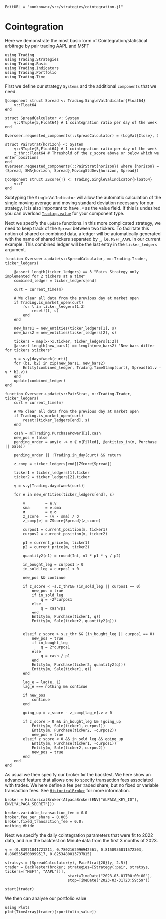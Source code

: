```@meta
EditURL = "<unknown>/src/strategies/cointegration.jl"
```

# Cointegration
Here we demonstrate the most basic form of Cointegration/statistical arbitrage by pair trading AAPL and MSFT

````@example cointegration
using Trading
using Trading.Strategies
using Trading.Basic
using Trading.Indicators
using Trading.Portfolio
using Trading.Time
````

First we define our strategy `Systems` and the additional `components` that we need.

````@example cointegration
@component struct Spread <: Trading.SingleValIndicator{Float64}
    v::Float64
end

struct SpreadCalculator <: System
    γ::NTuple{5,Float64} # 1 cointegration ratio per day of the week
end

Overseer.requested_components(::SpreadCalculator) = (LogVal{Close}, )

struct PairStrat{horizon} <: System
    γ::NTuple{5,Float64} # 1 cointegration ratio per day of the week
    z_thr::Float64 # Threshold of the z_score above or below which we enter positions
end
Overseer.requested_components(::PairStrat{horizon}) where {horizon} = (Spread, SMA{horizon, Spread},MovingStdDev{horizon, Spread})

@component struct ZScore{T} <: Trading.SingleValIndicator{Float64}
    v::T
end
````

Subtyping the `SingleValIndicator` will allow the automatic calculation of the single moving average and moving standard deviation necessary for our strategy.
It is also important to have `.v` as the value field.
If this is undesired you can overload [`Trading.value`](@ref) for your component type.

Next we specify the `update` functions.
In this more complicated strategy, we need to keep track of the `Spread` between two tickers.
To facilitate this notion of shared or combined data, a ledger will be automatically generated
with the name of shared tickers separated by `_`, i.e. `MSFT_AAPL` in our current example.
This combined ledger will be the last entry in the `ticker_ledgers` argument.

````@example cointegration
function Overseer.update(s::SpreadCalculator, m::Trading.Trader, ticker_ledgers)

    @assert length(ticker_ledgers) == 3 "Pairs Strategy only implemented for 2 tickers at a time"
    combined_ledger = ticker_ledgers[end]

    curt = current_time(m)

    # We clear all data from the previous day at market open
    if Trading.is_market_open(curt)
        for l in ticker_ledgers[1:2]
            reset!(l, s)
        end
    end

    new_bars1 = new_entities(ticker_ledgers[1], s)
    new_bars2 = new_entities(ticker_ledgers[2], s)

    tickers = map(x->x.ticker, ticker_ledgers[1:2])
    @assert length(new_bars1) == length(new_bars2) "New bars differ for tickers $tickers"

    γ = s.γ[dayofweek(curt)]
    for (b1, b2) in zip(new_bars1, new_bars2)
        Entity(combined_ledger, Trading.TimeStamp(curt), Spread(b1.v - γ * b2.v))
    end
    update(combined_ledger)
end

function Overseer.update(s::PairStrat, m::Trading.Trader, ticker_ledgers)
    curt = current_time(m)

    # We clear all data from the previous day at market open
    if Trading.is_market_open(curt)
        reset!(ticker_ledgers[end], s)
    end

    cash = m[Trading.PurchasePower][1].cash
    new_pos = false
    pending_order = any(x -> x ∉ m[Filled], @entities_in(m, Purchase || Sale))

    pending_order || !Trading.in_day(curt) && return

    z_comp = ticker_ledgers[end][ZScore{Spread}]

    ticker1 = ticker_ledgers[1].ticker
    ticker2 = ticker_ledgers[2].ticker

    γ = s.γ[Trading.dayofweek(curt)]

    for e in new_entities(ticker_ledgers[end], s)

        v         = e.v
        sma       = e.sma
        σ         = e.σ
        z_score   = (v - sma) / σ
        z_comp[e] = ZScore{Spread}(z_score)

        curpos1 = current_position(m, ticker1)
        curpos2 = current_position(m, ticker2)

        p1 = current_price(m, ticker1)
        p2 = current_price(m, ticker2)

        quantity2(n1) = round(Int, n1 * p1 * γ / p2)

        in_bought_leg = curpos1 > 0
        in_sold_leg = curpos1 < 0

        new_pos && continue

        if z_score < -s.z_thr&& (in_sold_leg || curpos1 == 0)
            new_pos = true
            if in_sold_leg
                q = -2*curpos1
            else
                q = cash/p1
            end
            Entity(m, Purchase(ticker1, q))
            Entity(m, Sale(ticker2, quantity2(q)))


        elseif z_score > s.z_thr && (in_bought_leg || curpos1 == 0)
            new_pos = true
            if in_bought_leg
                q = 2*curpos1
            else
                q = cash / p1
            end
            Entity(m, Purchase(ticker2, quantity2(q)))
            Entity(m, Sale(ticker1, q))
        end

        lag_e = lag(e, 1)
        lag_e === nothing && continue

        if new_pos
            continue
        end

        going_up = z_score - z_comp[lag_e].v > 0

        if z_score > 0 && in_bought_leg && !going_up
            Entity(m, Sale(ticker1, curpos1))
            Entity(m, Purchase(ticker2, -curpos2))
            new_pos = true
        elseif z_score < 0 && in_sold_leg && going_up
            Entity(m, Purchase(ticker1, -curpos1))
            Entity(m, Sale(ticker2, curpos2))
            new_pos = true
        end
    end
end
````

As usual we then specify our broker for the backtest.
We here show an advanced feature that allows one to specify transaction fees
associated with trades. We here define a fee per traded share, but no fixed or variable
transaction fees. See [`HistoricalBroker`](@ref) for more information.

````@example cointegration
broker = HistoricalBroker(AlpacaBroker(ENV["ALPACA_KEY_ID"], ENV["ALPACA_SECRET"]))

broker.variable_transaction_fee = 0.0
broker.fee_per_share = 0.005
broker.fixed_transaction_fee = 0.0;
nothing #hide
````

Next we specify the daily cointegration parameters that were fit to 2022 data, and run the backtest on Minute data from the first 3 months of 2023.

````@example cointegration
γ = (0.83971041721211, 0.7802162996942561, 0.8150936011572303, 0.8665354500999517, 0.8253480013737815)

stratsys = [SpreadCalculator(γ), PairStrat{20}(γ, 2.5)]
trader = BackTester(broker; strategies=[Strategy(:pair, stratsys, tickers=["MSFT", "AAPL"])],
                            start=TimeDate("2023-03-01T00:00:00"),
                            stop=TimeDate("2023-03-31T23:59:59"))

start(trader)
````

We then can analyse our portfolio value

````@example cointegration
using Plots
plot(TimeArray(trader)[:portfolio_value])
````

